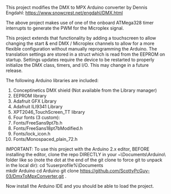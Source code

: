 This project modifies the DMX to MPX Arduino converter by Dennis Engdahl: https://www.snowcrest.net/engdahl/DMX.html

The above project makes use of one of the onboard ATMega328 timer interrupts to generate the PWM for the Microplex signal.

This project extends that functionality by adding a touchscreen to allow changing the start & end DMX / Microplex channels to allow for a more flexible configuration without manually reprogramming the Arduino.
The translation settings are stored in a struct which is read from the EEPROM on startup. Settings updates require the device to be restarted to properly initialize the DMX class, timers, and I/O. This may change in a future release.

The following Arduino libraries are included:
1) Conceptinetics DMX shield (Not available from the Library manager)
2) EEPROM library
3) Adafruit GFX Library
4) Adafruit ILI9341 Library
5) XPT2046_TouchScreen_TT library
6) Four fonts (3 custom):
7) Fonts/FreeSans9pt7b.h
8) Fonts/FreeSans18pt7bModified.h
9) Fonts/lock_icon.h
10) Fonts/Monospaced_plain_72.h

IMPORTANT: To use this project with the Arduino 2.x editor, BEFORE installing the editor, clone the repo DIRECTLY in your ~\Documents\Arduino\ folder like so (note the dot at the end of the git clone to force git to unpack in the local dir):
cd %userprofile%\Documents\
mkdir Arduino
cd Arduino
git clone https://github.com/ScottyPcGuy-03/DmxToMpxConverter.git .

Now install the Arduino IDE and you should be able to load the project.

